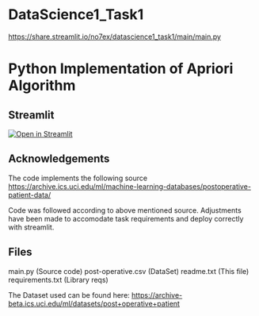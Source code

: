 # DataScience1_Task1
https://share.streamlit.io/no7ex/datascience1_task1/main/main.py

Python Implementation of Apriori Algorithm 
==========================================

## Streamlit
[![Open in Streamlit](https://static.streamlit.io/badges/streamlit_badge_black_white.svg)](https://share.streamlit.io/no7ex/datascience1_task1/main/main.py) 






## Acknowledgements

The code implements the following source
https://archive.ics.uci.edu/ml/machine-learning-databases/postoperative-patient-data/

Code was followed according to above mentioned source. Adjustments have been made to accomodate task requirements and deploy correctly with streamlit.

## Files
main.py (Source code)
post-operative.csv (DataSet)
readme.txt (This file)
requirements.txt (Library reqs)

The Dataset used can be found here: https://archive-beta.ics.uci.edu/ml/datasets/post+operative+patient
